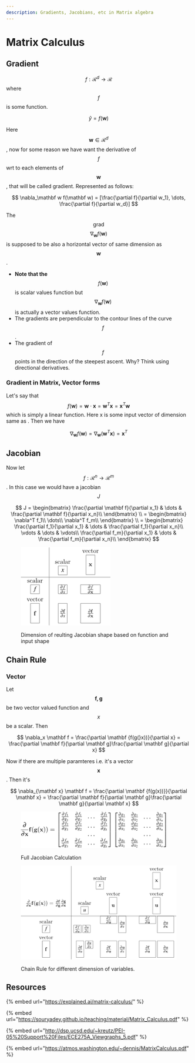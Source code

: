 ```yaml
---
description: Gradients, Jacobians, etc in Matrix algebra
---
```


# Matrix Calculus

## Gradient

$$f: \mathcal{R}^d \rightarrow \mathcal{R}$$ where $$f$$ is some function.

$$
\hat y = f(\mathbf w)
$$

Here $$\mathbf w \in \mathcal{R}^d$$, now for some reason we have want the derivative of $$f$$ wrt to each elements of $$\mathbf w$$, that will be called gradient. Represented as follows:

$$
\nabla_\mathbf w f(\mathbf w) = [\frac{\partial f}{\partial w_1}, \dots, \frac{\partial f}{\partial w_d}]
$$

The $$\text{grad}$$ $$\nabla_\mathbf w f(\mathbf w)$$is supposed to be also a horizontal vector of same dimension as $$\mathbf w$$.

* **Note that the** $$f(\mathbf w)$$ is scalar values function but $$\nabla_\mathbf w f(\mathbf w)$$ is actually a vector values function.&#x20;
* The gradients are perpendicular to the contour lines of the curve $$f$$.
* The gradient of $$f$$points in the direction of the steepest ascent. Why? Think using directional derivatives.&#x20;

### Gradient in Matrix, Vector forms

Let's say that $$f( \mathbf w) = \mathbf w\cdot \mathbf x = \mathbf w^T\mathbf x = \mathbf x^T \mathbf w$$ which is simply a linear function. Here x is some input vector of dimension same as . Then we have&#x20;

$$
\nabla_{\mathbf w} f(\mathbf w) = \nabla_\mathbf w (\mathbf w^T \mathbf x) = \mathbf x^T
$$

## Jacobian

Now let $$f: \mathcal{R}^n \rightarrow \mathcal{R}^m$$. In this case we would have a jacobian $$J$$

$$
J = \begin{bmatrix}
\frac{\partial \mathbf f}{\partial x_1} & \dots & \frac{\partial \mathbf f}{\partial x_n}\\
\end{bmatrix} \\
= \begin{bmatrix}
\nabla^T f_1\\
\dots\\
\nabla^T f_m\\
\end{bmatrix} \\
= \begin{bmatrix}
\frac{\partial f_1}{\partial x_1} & \dots & \frac{\partial  f_1}{\partial x_n}\\
\vdots & \dots & \vdots\\
\frac{\partial f_m}{\partial x_1} & \dots & \frac{\partial  f_m}{\partial x_n}\\
\end{bmatrix}
$$

<figure><img src="../.gitbook/assets/image (1).png" alt=""><figcaption><p>Dimension of reulting Jacobian shape based on function and input shape</p></figcaption></figure>

## Chain Rule

### Vector

Let $$\mathbf{f, g}$$ be two vector valued function and $$x$$ be a scalar. Then

$$
\nabla_x \mathbf f = \frac{\partial  \mathbf {f(g(}x))}{\partial x} = \frac{\partial \mathbf f}{\partial \mathbf g}\frac{\partial \mathbf g}{\partial x}
$$

Now if there are multiple paramteres i.e. it's a vector $$\mathbf x$$. Then it's&#x20;

$$
\nabla_{\mathbf x} \mathbf f = \frac{\partial  \mathbf {f(g(x))}}{\partial \mathbf x} = \frac{\partial \mathbf f}{\partial \mathbf g}\frac{\partial \mathbf g}{\partial \mathbf x}
$$

<figure><img src="../.gitbook/assets/image.png" alt=""><figcaption><p>Full Jacobian Calculation</p></figcaption></figure>

<figure><img src="../.gitbook/assets/image (2).png" alt=""><figcaption><p>Chain Rule for different dimension of variables.</p></figcaption></figure>

## Resources

{% embed url="https://explained.ai/matrix-calculus/" %}

{% embed url="https://souryadey.github.io/teaching/material/Matrix_Calculus.pdf" %}

{% embed url="http://dsp.ucsd.edu/~kreutz/PEI-05%20Support%20Files/ECE275A_Viewgraphs_5.pdf" %}

{% embed url="https://atmos.washington.edu/~dennis/MatrixCalculus.pdf" %}
